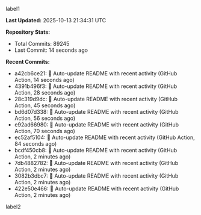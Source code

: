 
label1 
<!-- ACTIVITY_START -->
**Last Updated:** 2025-10-13 21:34:31 UTC

**Repository Stats:**
- Total Commits: 89245
- Last Commit: 14 seconds ago

**Recent Commits:**
- a42cb6ce21: 🤖 Auto-update README with recent activity (GitHub Action, 14 seconds ago)
- 4391b496f3: 🤖 Auto-update README with recent activity (GitHub Action, 28 seconds ago)
- 28c319d9dc: 🤖 Auto-update README with recent activity (GitHub Action, 45 seconds ago)
- bd6d07d338: 🤖 Auto-update README with recent activity (GitHub Action, 56 seconds ago)
- e92ad66980: 🤖 Auto-update README with recent activity (GitHub Action, 70 seconds ago)
- ec52af5104: 🤖 Auto-update README with recent activity (GitHub Action, 84 seconds ago)
- bcdf450cb8: 🤖 Auto-update README with recent activity (GitHub Action, 2 minutes ago)
- 7db4882782: 🤖 Auto-update README with recent activity (GitHub Action, 2 minutes ago)
- 3082b3dbc7: 🤖 Auto-update README with recent activity (GitHub Action, 2 minutes ago)
- 422e50e466: 🤖 Auto-update README with recent activity (GitHub Action, 2 minutes ago)
<!-- ACTIVITY_END -->

label2
